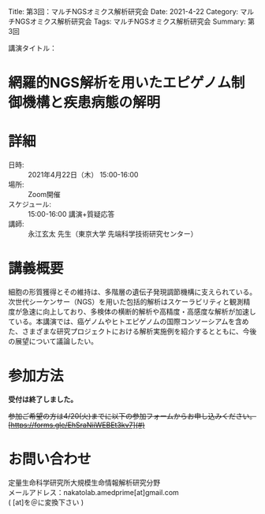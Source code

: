 Title: 第3回：マルチNGSオミクス解析研究会
Date: 2021-4-22
Category: マルチNGSオミクス解析研究会
Tags: マルチNGSオミクス解析研究会
Summary: 第3回

<div class="detail">
  <dl>
    <dt>講演タイトル：</dt>
    <h1 class="Title">網羅的NGS解析を用いたエピゲノム制御機構と疾患病態の解明</h1>
  </dl>
</div>



# 詳細

<div class="detail">
  <dl>
    <dt>日時:</dt>
      <dd class="date">2021年4月22日（木） 15:00-16:00</dd>
    <dt>場所:</dt>
      <dd>Zoom開催</dd>
    <dt>スケジュール:</dt>
    <dd>15:00-16:00 講演+質疑応答</dd>
    <dt>講師:</dt>
      <dd class="Speaker">永江玄太 先生（東京大学 先端科学技術研究センター）</dd>
  </dl>
</div>




# 講義概要

細胞の形質獲得とその維持は、多階層の遺伝子発現調節機構に支えられている。次世代シーケンサー（NGS）を用いた包括的解析はスケーラビリティと観測精度が急速に向上しており、多検体の横断的解析や高精度・高感度な解析が加速している。本講演では、癌ゲノムやヒトエピゲノムの国際コンソーシアムを含めた、さまざまな研究プロジェクトにおける解析実施例を紹介するとともに、今後の展望について議論したい。




# 参加方法
<strong>受付は終了しました。</strong><br>

<s>参加ご希望の方は4/20(火)までに以下の参加フォームからお申し込みください。<br>[https://forms.gle/EhSraNiiWEBEt3kv7](#)</s>

# お問い合わせ
定量生命科学研究所大規模生命情報解析研究分野<br>
メールアドレス：nakatolab.amedprime[at]gmail.com<br>
( [at]を＠に変換下さい )